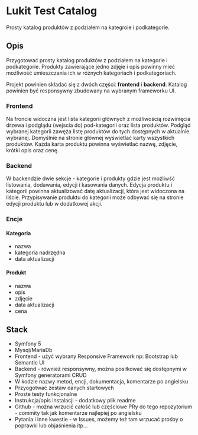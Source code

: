# Lukit Test Catalog
Prosty katalog produktów z podziałem na kategroie i podkategorie.

## Opis

Przygotować prosty katalog produktów z podziałem na kategorie i podkategorie. 
Produkty zawierające jedno zdjęie i opis powinny mieć możliwość umieszczania ich w różnych kategoriach i podkategoriach.

Projekt powinien składać się z dwóch części: **frontend** i **backend**.
Katalog powinien być responsywny zbudowany na wybranym frameworku UI.

### Frontend

Na froncie widoczna jest lista kategorii głównych z możliwością rozwinięcia drzewa i podglądu (wejscia do) pod-kategorii oraz lista produktów.
Podgląd wybranej kategorii zawęża listę produktów do tych dostępnych w aktualnie wybranej.
Domyślnie na stronie głównej wyświetlać karty wszystkich produktów. 
Każda karta produktu powinna wyświetlać nazwę, zdjęcie, krótki opis oraz cenę.

### Backend

W backendzie dwie sekcje - kategorie i produkty gdzie jest możliwść listowania, dodawania, edycji i kasowania danych.
Edycja produktu i kategorii powinna aktualizować datę aktualizacji, która jest widoczona na liście.
Przypisywanie produktu do kategorii może odbywać się na stronie edycji produktu lub w dodatkowej akcji.

### Encje

#### Kategoria

- nazwa
- kategoria nadrzędna
- data aktualizacji

#### Produkt

- nazwa 
- opis
- zdjęcie
- data aktualizacji
- cena

## Stack

- Symfony 5
- Mysql/MariaDb
- Frontend - użyć wybrany Responsive Framework np: Bootstrap lub Semantic UI
- Backend - również responsywny, można posiłkować się dostępnymi w Symfony generatorami CRUD
- W kodzie nazwy metod, encji, dokumentacja, komentarze po angielsku
- Przyogotwać zestaw danych startowych
- Proste testy funkcjonalne
- Instrukcja/opis instalacji - dodatkowy plik readme
- Github - można wrzucić całość lub częściowe PRy do tego repozytorium - commity tak jak komentarze najlepiej po angielsku
- Pytania i inne kwestie - w Issues, możemy też tam wrzucać prośby o poprawki lub objaśnienia itp...
